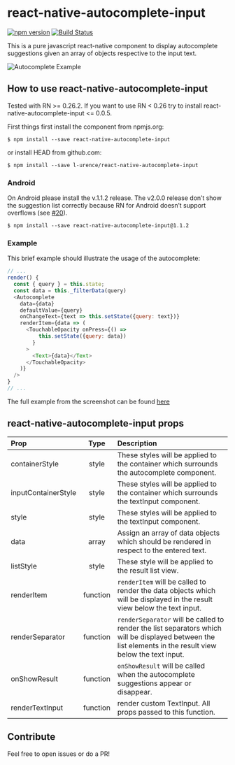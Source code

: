 # react-native-autocomplete-input
[![npm version](https://badge.fury.io/js/react-native-autocomplete-input.svg)](https://badge.fury.io/js/react-native-autocomplete-input)
[![Build Status](https://travis-ci.org/l-urence/react-native-autocomplete-input.svg)](https://travis-ci.org/l-urence/react-native-autocomplete-input)

This is a pure javascript react-native component to display  autocomplete suggestions given an array of objects respective to the input text.

![Autocomplete Example](https://raw.githubusercontent.com/l-urence/react-native-autocomplete-input/master/example.gif)

## How to use react-native-autocomplete-input
Tested with RN >= 0.26.2. If you want to use RN < 0.26 try to install react-native-autocomplete-input <= 0.0.5.

First things first install the component from npmjs.org:

```shell
$ npm install --save react-native-autocomplete-input
```

or install HEAD from github.com:

```shell
$ npm install --save l-urence/react-native-autocomplete-input
```

### Android
On Android please install the v.1.1.2 release. The v2.0.0 release don’t show the suggestion list correctly because RN for Android doesn’t support overflows (see [#20](//github.com/l-urence/react-native-autocomplete-input/issues/20)).

```shell
$ npm install --save react-native-autocomplete-input@1.1.2
```

### Example
This brief example should illustrate the usage of the autocomplete:

```javascript
// ...
render() {
  const { query } = this.state;
  const data = this._filterData(query)
  <Autocomplete
    data={data}
    defaultValue={query}
    onChangeText={text => this.setState({query: text})}
    renderItem={data => (
      <TouchableOpacity onPress={() =>
          this.setState({query: data})
        }
      >
        <Text>{data}</Text>
      </TouchableOpacity>
    )}
  />
}
// ...
```

The full example from the screenshot can be found [here](https://github.com/l-urence/react-native-autocomplete-input/blob/master/example/Example.js)

## react-native-autocomplete-input props
| Prop | Type | Description |
:------------ |:---------------:| :-----|
| containerStyle | style | These styles will be applied to the container which surrounds the autocomplete component. |
| inputContainerStyle | style | These styles will be applied to the container which surrounds the textInput component. |
| style | style | These styles will be applied to the textInput component. |
| data | array | Assign an array of data objects which should be rendered in respect to the entered text. |
| listStyle | style | These style will be applied to the result list view. |
| renderItem | function | `renderItem` will be called to render the data objects which will be displayed in the result view below the text input. |
| renderSeparator | function | `renderSeparator` will be called to render the list separators which will be displayed between the list elements in the result view below the text input. |
| onShowResult | function | `onShowResult` will be called when the autocomplete suggestions appear or disappear.
| renderTextInput | function | render custom TextInput. All props passed to this function.

## Contribute
Feel free to open issues or do a PR!
